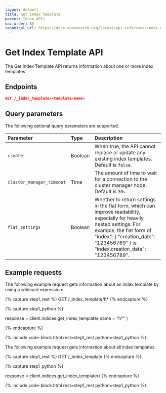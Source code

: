 ```yaml
---
layout: default
title: Get index template
parent: Index APIs
nav_order: 85
canonical_url: https://docs.opensearch.org/latest/api-reference/index-apis/get-index-template/
---
```


# Get Index Template API

The Get Index Template API returns information about one or more index templates.

## Endpoints

```json
GET /_index_template/<template-name>
```

## Query parameters

The following optional query parameters are supported.

Parameter | Type | Description
:--- | :--- | :---
`create` | Boolean | When true, the API cannot replace or update any existing index templates. Default is `false`.
`cluster_manager_timeout` | Time | The amount of time to wait for a connection to the cluster manager node. Default is `30s`.
`flat_settings` | Boolean | Whether to return settings in the flat form, which can improve readability, especially for heavily nested settings. For example, the flat form of "index": { "creation_date": "123456789" } is "index.creation_date": "123456789".

## Example requests

The following example request gets information about an index template by using a wildcard expression:

<!-- spec_insert_start
component: example_code
rest: GET /_index_template/h*
-->
{% capture step1_rest %}
GET /_index_template/h*
{% endcapture %}

{% capture step1_python %}


response = client.indices.get_index_template(
  name = "h*"
)

{% endcapture %}

{% include code-block.html
    rest=step1_rest
    python=step1_python %}
<!-- spec_insert_end -->

The following example request gets information about all index templates:

<!-- spec_insert_start
component: example_code
rest: GET /_index_template
-->
{% capture step1_rest %}
GET /_index_template
{% endcapture %}

{% capture step1_python %}

response = client.indices.get_index_template()
{% endcapture %}

{% include code-block.html
    rest=step1_rest
    python=step1_python %}
<!-- spec_insert_end -->
